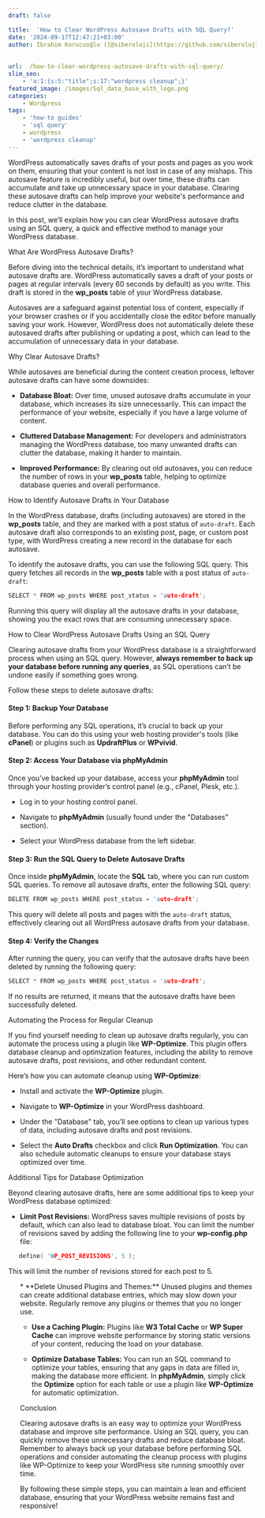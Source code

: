 ```yaml
---
draft: false

title:  'How to Clear WordPress Autosave Drafts with SQL Query?'
date: '2024-09-17T12:47:21+03:00'
author: İbrahim Korucuoğlu ([@siberoloji](https://github.com/siberoloji))
 
 
url:  /how-to-clear-wordpress-autosave-drafts-with-sql-query/ 
slim_seo:
    - 'a:1:{s:5:"title";s:17:"wordpress cleanup";}'
featured_image: /images/Sql_data_base_with_logo.png
categories:
    - Wordpress
tags:
    - 'how-to guides'
    - 'sql query'
    - wordpress
    - 'wordpress cleanup'
---
```



WordPress automatically saves drafts of your posts and pages as you work on them, ensuring that your content is not lost in case of any mishaps. This autosave feature is incredibly useful, but over time, these drafts can accumulate and take up unnecessary space in your database. Clearing these autosave drafts can help improve your website's performance and reduce clutter in the database.



In this post, we’ll explain how you can clear WordPress autosave drafts using an SQL query, a quick and effective method to manage your WordPress database.


 


What Are WordPress Autosave Drafts?



Before diving into the technical details, it’s important to understand what autosave drafts are. WordPress automatically saves a draft of your posts or pages at regular intervals (every 60 seconds by default) as you write. This draft is stored in the **wp_posts** table of your WordPress database.



Autosaves are a safeguard against potential loss of content, especially if your browser crashes or if you accidentally close the editor before manually saving your work. However, WordPress does not automatically delete these autosaved drafts after publishing or updating a post, which can lead to the accumulation of unnecessary data in your database.


 


Why Clear Autosave Drafts?



While autosaves are beneficial during the content creation process, leftover autosave drafts can have some downsides:


* **Database Bloat:** Over time, unused autosave drafts accumulate in your database, which increases its size unnecessarily. This can impact the performance of your website, especially if you have a large volume of content.

* **Cluttered Database Management:** For developers and administrators managing the WordPress database, too many unwanted drafts can clutter the database, making it harder to maintain.

* **Improved Performance:** By clearing out old autosaves, you can reduce the number of rows in your **wp_posts** table, helping to optimize database queries and overall performance.



 


How to Identify Autosave Drafts in Your Database



In the WordPress database, drafts (including autosaves) are stored in the **wp_posts** table, and they are marked with a post status of `auto-draft`. Each autosave draft also corresponds to an existing post, page, or custom post type, with WordPress creating a new record in the database for each autosave.



To identify the autosave drafts, you can use the following SQL query. This query fetches all records in the **wp_posts** table with a post status of `auto-draft`:


```cpp
SELECT * FROM wp_posts WHERE post_status = 'auto-draft';
```



Running this query will display all the autosave drafts in your database, showing you the exact rows that are consuming unnecessary space.


 


How to Clear WordPress Autosave Drafts Using an SQL Query



Clearing autosave drafts from your WordPress database is a straightforward process when using an SQL query. However, **always remember to back up your database before running any queries**, as SQL operations can’t be undone easily if something goes wrong.



Follow these steps to delete autosave drafts:


#### Step 1: Backup Your Database



Before performing any SQL operations, it’s crucial to back up your database. You can do this using your web hosting provider's tools (like **cPanel**) or plugins such as **UpdraftPlus** or **WPvivid**.


#### Step 2: Access Your Database via phpMyAdmin



Once you’ve backed up your database, access your **phpMyAdmin** tool through your hosting provider’s control panel (e.g., cPanel, Plesk, etc.).


* Log in to your hosting control panel.

* Navigate to **phpMyAdmin** (usually found under the "Databases" section).

* Select your WordPress database from the left sidebar.



#### Step 3: Run the SQL Query to Delete Autosave Drafts



Once inside **phpMyAdmin**, locate the **SQL** tab, where you can run custom SQL queries. To remove all autosave drafts, enter the following SQL query:


```cpp
DELETE FROM wp_posts WHERE post_status = 'auto-draft';
```



This query will delete all posts and pages with the `auto-draft` status, effectively clearing out all WordPress autosave drafts from your database.


#### Step 4: Verify the Changes



After running the query, you can verify that the autosave drafts have been deleted by running the following query:


```cpp
SELECT * FROM wp_posts WHERE post_status = 'auto-draft';
```



If no results are returned, it means that the autosave drafts have been successfully deleted.


 


Automating the Process for Regular Cleanup



If you find yourself needing to clean up autosave drafts regularly, you can automate the process using a plugin like **WP-Optimize**. This plugin offers database cleanup and optimization features, including the ability to remove autosave drafts, post revisions, and other redundant content.



Here’s how you can automate cleanup using **WP-Optimize**:


* Install and activate the **WP-Optimize** plugin.

* Navigate to **WP-Optimize** in your WordPress dashboard.

* Under the "Database" tab, you’ll see options to clean up various types of data, including autosave drafts and post revisions.

* Select the **Auto Drafts** checkbox and click **Run Optimization**.
You can also schedule automatic cleanups to ensure your database stays optimized over time.


 


Additional Tips for Database Optimization



Beyond clearing autosave drafts, here are some additional tips to keep your WordPress database optimized:


* **Limit Post Revisions:** WordPress saves multiple revisions of posts by default, which can also lead to database bloat. You can limit the number of revisions saved by adding the following line to your **wp-config.php** file:



```cpp
   define( 'WP_POST_REVISIONS', 5 );
```



This will limit the number of revisions stored for each post to 5.


<!-- wp:list {"ordered":true,"start":2} -->
<ol start="2" class="wp-block-list">* **Delete Unused Plugins and Themes:** Unused plugins and themes can create additional database entries, which may slow down your website. Regularly remove any plugins or themes that you no longer use.

* **Use a Caching Plugin:** Plugins like **W3 Total Cache** or **WP Super Cache** can improve website performance by storing static versions of your content, reducing the load on your database.

* **Optimize Database Tables:** You can run an SQL command to optimize your tables, ensuring that any gaps in data are filled in, making the database more efficient. In **phpMyAdmin**, simply click the **Optimize** option for each table or use a plugin like **WP-Optimize** for automatic optimization.



 


Conclusion



Clearing autosave drafts is an easy way to optimize your WordPress database and improve site performance. Using an SQL query, you can quickly remove these unnecessary drafts and reduce database bloat. Remember to always back up your database before performing SQL operations and consider automating the cleanup process with plugins like WP-Optimize to keep your WordPress site running smoothly over time.



By following these simple steps, you can maintain a lean and efficient database, ensuring that your WordPress website remains fast and responsive!
